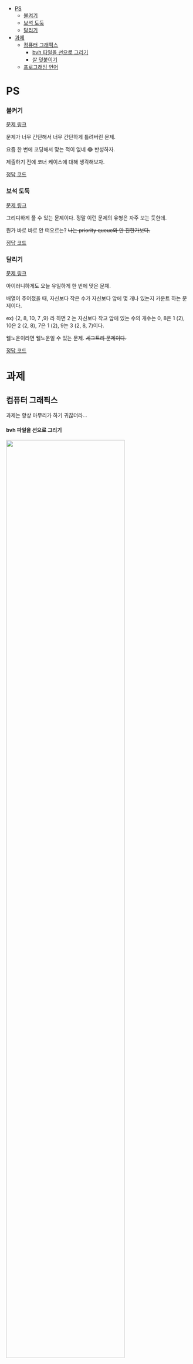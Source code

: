 - [PS](#ps)
    - [불켜기](#불켜기)
    - [보석 도둑](#보석-도둑)
    - [달리기](#달리기)
- [과제](#과제)
  - [컴퓨터 그래픽스](#컴퓨터-그래픽스)
      - [bvh 파일을 선으로 그리기](#bvh-파일을-선으로-그리기)
      - [살 덧붙이기](#살-덧붙이기)
  - [프로그래밍 언어](#프로그래밍-언어)



# PS

### 불켜기
[문제 링크](https://www.acmicpc.net/problem/11967)

문제가 너무 간단해서 너무 간단하게 틀려버린 문제.

요즘 한 번에 코딩해서 맞는 적이 없네 😂 반성하자.

제출하기 전에 코너 케이스에 대해 생각해보자.

[정답 코드](https://www.acmicpc.net/source/61521729)

### 보석 도둑

[문제 링크](https://www.acmicpc.net/problem/1202)

그리디하게 풀 수 있는 문제이다. 정말 이런 문제의 유형은 자주 보는 듯한데.

뭔가 바로 바로 안 떠오르는? ~~나는 priority queue와 안 친한가보다.~~

[정답 코드](https://www.acmicpc.net/source/61523332)

### 달리기

[문제 링크](https://www.acmicpc.net/problem/2517)

아이러니하게도 오늘 유일하게 한 번에 맞은 문제.

배열이 주어졌을 때, 자신보다 작은 수가 자신보다 앞에 몇 개나 있는지 카운트 하는 문제이다.

ex) {2, 8, 10, 7 ,9} 라 하면
2 는 자신보다 작고 앞에 있는 수의 개수는 0, 
8은 1 (2), 
10은 2 (2, 8), 
7은 1 (2), 
9는 3 (2, 8, 7)이다.

웰노운이라면 웰노운일 수 있는 문제. ~~세그트리 문제이다.~~

[정답 코드](https://www.acmicpc.net/source/61524680)

# 과제

## 컴퓨터 그래픽스 

과제는 항상 마무리가 하기 귀찮더라...

#### bvh 파일을 선으로 그리기 

<img width="80%"  src="../videos/project3_line.gif">

가장 간단하게 모든 점을 vao에 저장하는 방식으로 구현하였다. 

( 매 프레임마다 모든 정점을 계산해 vao에 저장하고 버퍼를 교환하는 방식 )

더 좋은 방법이 있을 거 같아서 구현을 미루다가 운영체제 과제가 더 나와서 포기했다.

핵심 함수는 다음과 같다.

```python
glBufferSubData(GL_ARRAY_BUFFER, 0, vertices.nbytes, vertices.ptr)
```

#### 살 덧붙이기

<img width="80%"  src="../videos/project3.gif">

이번 프로젝트의 가장 큰 고비였다.

주어지는 점들은 관절인데 그림은 관절들의 중점에 그려야 하기 때문이다.

하다가 떠오르질 않아서 포기하고 있다가 오늘 다시 시도해 봤는데 생각보다 간단하게 해결되었다.

**역시 사람은 리프레쉬가 필요해** 😊

## 프로그래밍 언어

프로그래밍 언어가 어떻게 type을 인식하고 계산하는지, 또 함수를 만드는지에 대해

직접 구현해 보는 과제이다. 첫날이라 작성하는데 시간이 좀 걸려서 여기서 마무리하고 

과제 제출하는 날 상세히 기록을 남기도록 하겠다.

